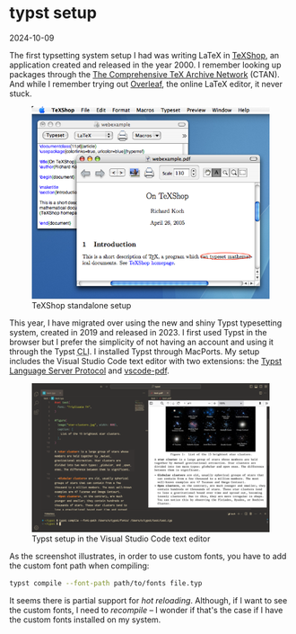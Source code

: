 # typst setup

2024-10-09

The first typsetting system setup I had was writing LaTeX in [TeXShop](https://pages.uoregon.edu/koch/texshop/), an application created and released in the year 2000. I remember looking up packages through the [The Comprehensive TeX Archive Network](https://ctan.org/) (CTAN). And while I remember trying out [Overleaf](https://www.overleaf.com/), the online LaTeX editor, it never stuck.

<figure>
	<img src="../public/images/texshop-setup.png" alt="TeXShop Editor Screenshot">
	<figcaption>TeXShop standalone setup</figcaption>
</figure>

This year, I have migrated over using the new and shiny Typst typesetting system, created in 2019 and released in 2023. I first used Typst in the browser but I prefer the simplicity of not having an account and using it through the Typst <abbr title="command line interface">CLI</abbr>. I installed Typst through MacPorts. My setup includes the Visual Studio Code text editor with two extensions: the [Typst Language Server Protocol](https://github.com/nvarner/typst-lsp) and [vscode-pdf](https://github.com/tomoki1207/vscode-pdfviewer).

<figure>
	<img src="../public/images/typst-setup.png" alt="Typst setup in the Visual Studio Code text editor">
	<figcaption>Typst setup in the Visual Studio Code text editor</figcaption>
</figure>

As the screenshot illustrates, in order to use custom fonts, you have to add the custom font path when compiling:

```bash
typst compile --font-path path/to/fonts file.typ
```

It seems there is partial support for _hot reloading_. Although, if I want to see the custom fonts, I need to _recompile_ – I wonder if that's the case if I have the custom fonts installed on my system.